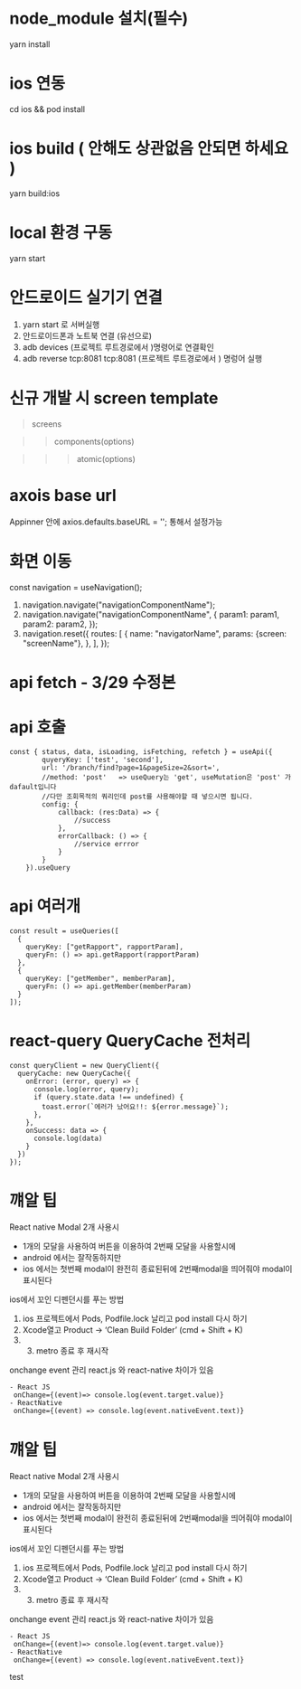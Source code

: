 # node_module 설치(필수)

yarn install

# ios 연동

cd ios && pod install

# ios build ( 안해도 상관없음 안되면 하세요 )

yarn build:ios 

# local 환경 구동

yarn start

# 안드로이드 실기기 연결
1. yarn start 로 서버실행
2. 안드로이드폰과 노트북 연결 (유선으로)
3. adb devices (프로젝트 루트경로에서 )명령어로 연결확인
4. adb reverse tcp:8081 tcp:8081   (프로젝트 루트경로에서 ) 명렁어 실행 

# 신규 개발 시 screen template

> screens

> > components(options)

> > > atomic(options)

# axois base url

Appinner 안에 axios.defaults.baseURL = ''; 통해서 설정가능

# 화면 이동

const navigation = useNavigation<RootStackNavigationProp>();

1. navigation.navigate("navigationComponentName");
2. navigation.navigate("navigationComponentName", {
   param1: param1,
   param2: param2,
   });
3. navigation.reset({
   routes: [
   {
   name: "navigatorName",
   params: {screen: "screenName"},
   },
   ],
   });

# api fetch - 3/29 수정본

# api 호출

```    
const { status, data, isLoading, isFetching, refetch } = useApi({
        quyeryKey: ['test', 'second'],
        url: '/branch/find?page=1&pageSize=2&sort=',
        //method: 'post'   => useQuery는 'get', useMutation은 'post' 가 dafault입니다
        //다만 조회목적의 쿼리인데 post를 사용해야할 때 넣으시면 됩니다.
        config: {
            callback: (res:Data) => {
                //success
            },
            errorCallback: () => {
                //service errror
            }
        }
    }).useQuery
```

# api 여러개

```
const result = useQueries([
  {
    queryKey: ["getRapport", rapportParam],
    queryFn: () => api.getRapport(rapportParam)
  },
  {
    queryKey: ["getMember", memberParam],
    queryFn: () => api.getMember(memberParam)
  }
]);
```

# react-query QueryCache 전처리

```
const queryClient = new QueryClient({
  queryCache: new QueryCache({
    onError: (error, query) => {
      console.log(error, query);
      if (query.state.data !== undefined) {
        toast.error(`에러가 났어요!!: ${error.message}`);
      },
    },
    onSuccess: data => {
      console.log(data)
    }
  })
});
```

# 꺠알 팁
React native Modal 2개 사용시
 - 1개의 모달을 사용하여 버튼을 이용하여 2번째 모달을 사용할시에
 - android 에서는 잘작동하지만
 - ios 에서는 첫번째 modal이 완전히 종료된뒤에 2번째modal을 띄어줘야 modal이 표시된다
   
   
ios에서 꼬인 디펜던시를 푸는 방법
1. ios 프로젝트에서 Pods, Podfile.lock 날리고 pod install 다시 하기
2. Xcode열고 Product -> ‘Clean Build Folder’ (cmd + Shift + K)
3. 3. metro 종료 후 재시작
   
   
onchange event 관리 react.js 와 react-native 차이가 있음
```
- React JS
 onChange={(event)=> console.log(event.target.value)}
- ReactNative
 onChange={(event) => console.log(event.nativeEvent.text)}
```







# 꺠알 팁
React native Modal 2개 사용시
 - 1개의 모달을 사용하여 버튼을 이용하여 2번째 모달을 사용할시에
 - android 에서는 잘작동하지만
 - ios 에서는 첫번째 modal이 완전히 종료된뒤에 2번째modal을 띄어줘야 modal이 표시된다
   
   
ios에서 꼬인 디펜던시를 푸는 방법
1. ios 프로젝트에서 Pods, Podfile.lock 날리고 pod install 다시 하기
2. Xcode열고 Product -> ‘Clean Build Folder’ (cmd + Shift + K)
3. 3. metro 종료 후 재시작
   
   
onchange event 관리 react.js 와 react-native 차이가 있음
```
- React JS
 onChange={(event)=> console.log(event.target.value)}
- ReactNative
 onChange={(event) => console.log(event.nativeEvent.text)}
```


test